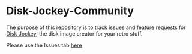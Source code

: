# Disk-Jockey-Community

The purpose of this repository is to track issues and feature requests for [Disk Jockey](https://bluescsi.onegeekarmy.eu/diskjockey/), the disk image creator for your retro stuff.

Please use the Issues tab [here](https://github.com/OneGeekArmy/Disk-Jockey-Community/issues)
